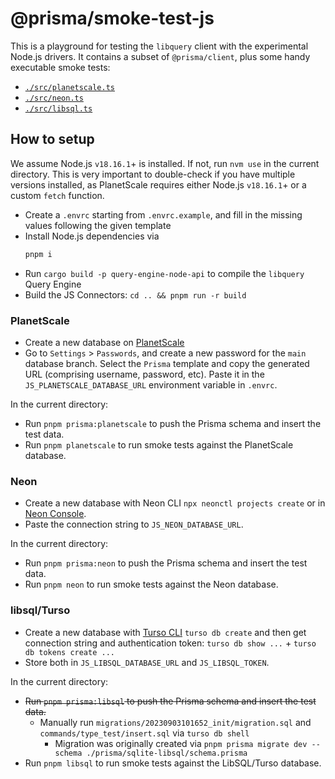 # @prisma/smoke-test-js

This is a playground for testing the `libquery` client with the experimental Node.js drivers.
It contains a subset of `@prisma/client`, plus some handy executable smoke tests:
- [`./src/planetscale.ts`](./src/planetscale.ts)
- [`./src/neon.ts`](./src/neon.ts)
- [`./src/libsql.ts`](./src/libsql.ts)

## How to setup

We assume Node.js `v18.16.1`+ is installed. If not, run `nvm use` in the current directory.
This is very important to double-check if you have multiple versions installed, as PlanetScale requires either Node.js `v18.16.1`+ or a custom `fetch` function.

- Create a `.envrc` starting from `.envrc.example`, and fill in the missing values following the given template
- Install Node.js dependencies via
  ```bash
  pnpm i
  ```
- Run `cargo build -p query-engine-node-api` to compile the `libquery` Query Engine
- Build the JS Connectors: `cd .. && pnpm run -r build`

### PlanetScale

- Create a new database on [PlanetScale](https://planetscale.com/)
- Go to `Settings` > `Passwords`, and create a new password for the `main` database branch. Select the `Prisma` template and copy the generated URL (comprising username, password, etc). Paste it in the `JS_PLANETSCALE_DATABASE_URL` environment variable in `.envrc`.

In the current directory:
- Run `pnpm prisma:planetscale` to push the Prisma schema and insert the test data.
- Run `pnpm planetscale` to run smoke tests against the PlanetScale database.

### Neon

- Create a new database with Neon CLI `npx neonctl projects create` or in [Neon Console](https://neon.tech).
- Paste the connection string to `JS_NEON_DATABASE_URL`. 

In the current directory:
- Run `pnpm prisma:neon` to push the Prisma schema and insert the test data.
- Run `pnpm neon` to run smoke tests against the Neon database.

### libsql/Turso

- Create a new database with [Turso CLI](https://docs.turso.tech/reference/libsql-cli) `turso db create` and then get connection string and authentication token: `turso db show ...` + `turso db tokens create ...`
- Store both in `JS_LIBSQL_DATABASE_URL` and `JS_LIBSQL_TOKEN`. 

In the current directory:
- ~~Run `pnpm prisma:libsql` to push the Prisma schema and insert the test data.~~
  - Manually run `migrations/20230903101652_init/migration.sql` and `commands/type_test/insert.sql` via `turso db shell`
    - Migration was originally created via `pnpm prisma migrate dev --schema ./prisma/sqlite-libsql/schema.prisma`
- Run `pnpm libsql` to run smoke tests against the LibSQL/Turso database.

